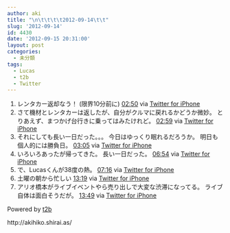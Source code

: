 ```yaml
---
author: aki
title: "\n\t\t\t\t2012-09-14\t\t"
slug: '2012-09-14'
id: 4430
date: '2012-09-15 20:31:00'
layout: post
categories:
  - 未分類
tags:
  - Lucas
  - t2b
  - Twitter
---
```


<div xmlns:georss="http://www.georss.org/georss">

1.  <span><span>レンタカー返却なう！ (限界10分前に)</span> <span>[<span>02:50</span>](http://twitter.com/o_ob/status/246606937779748864) <span>via [Twitter for iPhone](http://twitter.com/download/iphone)</span></span></span>
2.  <span><span>さて機材とレンタカーは返したが、自分がクルマに戻れるかどうか微妙。 とりあえず、まつかげ台行きに乗ってはみたけれど。</span> <span>[<span>02:59</span>](http://twitter.com/o_ob/status/246609214330527744) <span>via [Twitter for iPhone](http://twitter.com/download/iphone)</span></span></span>
3.  <span><span>それにしても長い一日だった。。。 今日はゆっくり眠れるだろうか。 明日も個人的には勝負日。</span> <span>[<span>03:05</span>](http://twitter.com/o_ob/status/246610560307838977) <span>via [Twitter for iPhone](http://twitter.com/download/iphone)</span></span></span>
4.  <span><span>いろいろあったが帰ってきた。 長い一日だった。</span> <span>[<span>06:54</span>](http://twitter.com/o_ob/status/246668250191110145) <span>via [Twitter for iPhone](http://twitter.com/download/iphone)</span></span></span>
5.  <span><span>で、Lucasくんが38度の熱。</span> <span>[<span>07:16</span>](http://twitter.com/o_ob/status/246673905392173056) <span>via [Twitter for iPhone](http://twitter.com/download/iphone)</span></span></span>
6.  <span><span>土曜の朝から忙しい</span> <span>[<span>13:19</span>](http://twitter.com/o_ob/status/246765251213803520) <span>via [Twitter for iPhone](http://twitter.com/download/iphone)</span></span></span>
7.  <span><span>アリオ橋本がライブイベントやら売り出しで大変な渋滞になってる。 ライブ自体は面白そうだが。</span> <span>[<span>13:49</span>](http://twitter.com/o_ob/status/246772701174325249) <span>via [Twitter for iPhone](http://twitter.com/download/iphone)</span></span></span>

</div>

Powered by [t2b](http://t2b.utilz.jp/)

<div>http://akihiko.shirai.as/</div>